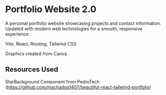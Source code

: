 # Portfolio Website 2.0

A personal portfolio website showcasing projects and contact information. Updated with modern web technologies for a smooth, responsive experience.


Vite, React, Routing, Tailwind CSS


Graphics created from Canva


## Resources Used
StarBackground Component from PedroTech (https://github.com/machadop1407/beautiful-react-tailwind-portfolio)

